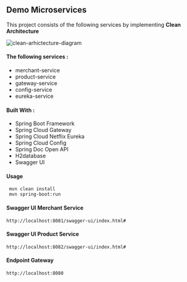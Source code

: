 ## Demo Microservices

This project consists of the following services by implementing <b> Clean Architecture</b> 

![clean-arhictecture-diagram](https://user-images.githubusercontent.com/107911002/176683673-13e05dc8-0cad-412e-84ea-144869b9182b.jpeg)

#### The following services :
* merchant-service
* product-service
* gateway-service
* config-service
* eureka-service

#### Built With :
* Spring Boot Framework
* Spring Cloud Gateway
* Spring Cloud Netflix Eureka
* Spring Cloud Config
* Spring Doc Open API
* H2database
* Swagger UI

####  Usage
```
 mvn clean install
 mvn spring-boot:run
```

#### Swagger UI Merchant Service
```
http://localhost:8081/swagger-ui/index.html#
```

#### Swagger UI Product Service
```
http://localhost:8082/swagger-ui/index.html#
```
#### Endpoint Gateway
```
http://localhost:8080
```
